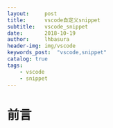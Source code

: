 ```yaml
---
layout:     post
title:      vscode自定义snippet
subtitle:   vscode_snippet
date:       2018-10-19
author:     lhbasura
header-img: img/vscode
keywords_post:  "vscode,snippet"
catalog: true
tags:
    - vscode
    - snippet  
---  
```

# 前言
